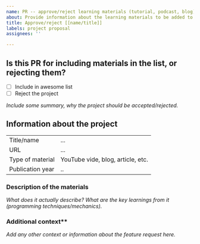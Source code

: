 ```yaml
---
name: PR -- approve/reject learning materials (tutorial, podcast, blog) for the awesome list
about: Provide information about the learning materials to be added to awesome-connect-iq list or a project that shouldn't be included.
title: Approve/reject [[name/title]]
labels: project proposal
assignees: ''

---
```


## Is this PR for including materials in the list, or rejecting them?

- [ ] Include in awesome list
- [ ] Reject the project

_Include some summary, why the project should be accepted/rejected._

## Information about the project

|            |                                        |
| ---------- | ---------------------------------------|
| Title/name   | ...                                      |
| URL   | ...                                      |
| Type of material | YouTube vide, blog, article, etc. |
| Publication year | .. |

### Description of the materials

_What does it actually describe?_
_What are the key learnings from it (programming techniques/mechanics)._

### Additional context**

_Add any other context or information about the feature request here._
